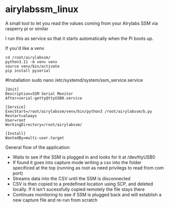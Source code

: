 # airylabssm_linux
A small tool to let you read the values coming from your AIrylabs SSM via rasperry pi or similar


I run this as service so that it starts automatically when the Pi boots up. 

If you'd like a venv
```
cd /root/airylabssm/
python3.11 -m venv venv
source venv/bin/activate
pip install pyserial
```

#Installation
sudo nano /etc/systemd/system/ssm_service.service
```
[Unit]
Description=SSM Serial Monitor
After=serial-getty@ttyUSB0.service

[Service]
ExecStart=/root/airylabssm/venv/bin/python3 /root/airylabssm/b.py
Restart=always
User=root
WorkingDirectory=/root/airylabssm/

[Install]
WantedBy=multi-user.target
```

General flow of the application:

- Waits to see if the SSM is plugged in and looks for it at /dev/ttyUSB0
- If found it goes into capture mode writing a csv into the folder specificed at the top (running as root as need privilegs to read from com port)
- Streams data into the CSV until the SSM is disconnected
- CSV is then copied to a predefined location using SCP, and deleted locally. If it isn't sucessfully copied remotely the file stays there
- Continues monitoring to see if SSM is plugged back and will establish a new capture file and re-run from scratch

